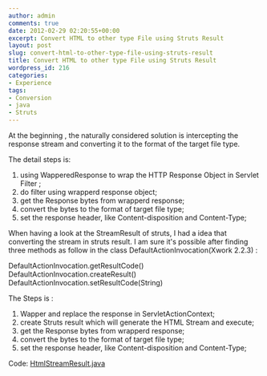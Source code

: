 ```yaml
---
author: admin
comments: true
date: 2012-02-29 02:20:55+00:00
excerpt: Convert HTML to other type File using Struts Result
layout: post
slug: convert-html-to-other-type-file-using-struts-result
title: Convert HTML to other type File using Struts Result
wordpress_id: 216
categories:
- Experience
tags:
- Conversion
- java
- Struts
---
```


At the beginning , the naturally considered solution is intercepting the response stream and converting it to the format of the target file type.

The detail steps is:

1. using WapperedResponse to wrap the HTTP Response Object in Servlet Filter ;
2. do filter using wrapperd response object;
3. get the Response bytes from wrapperd response;
4. convert the bytes to the format of target file type;
5. set the response header, like Content-disposition and Content-Type;

When having a look at the StreamResult of struts, I had a idea that converting the stream in struts result. I am sure it's possible after finding three methods as follow in the class DefaultActionInvocation(Xwork 2.2.3) :

DefaultActionInvocation.getResultCode()
DefaultActionInvocation.createResult()
DefaultActionInvocation.setResultCode(String)

The Steps is :

1. Wapper and replace the response in ServletActionContext;
2. create Struts result which will generate the HTML Stream and execute;
3. get the Response bytes from wrapperd response;
4. convert the bytes to the format of target file type;
5. set the response header, like Content-disposition and Content-Type;

Code: [HtmlStreamResult.java](http://sisopipo.com/blog/archives/216/htmlstreamresult)
